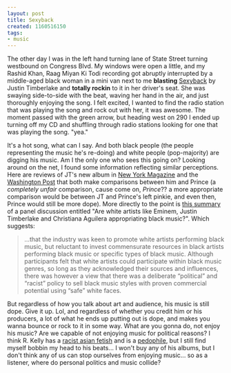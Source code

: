 ```yaml
---
layout: post
title: Sexyback
created: 1160516150
tags:
- music
---
```

The other day I was in the left hand turning lane of State Street turning westbound on Congress Blvd. My windows were open a little, and my Rashid Khan, Raag Miyan Ki Todi recording got abruptly interrupted by a middle-aged black woman in a mini van next to me **blasting** [Sexyback](http://youtube.com/watch?v=AJ-Ps6aC4TY) by Justin Timberlake and **totally rockin** to it in her driver's seat. She was swaying side-to-side with the beat, waving her hand in the air, and just thoroughly enjoying the song. I felt excited, I wanted to find the radio station that was playing the song and rock out with her, it was awesome. The moment passed with the green arrow, but heading west on 290 I ended up turning off my CD and shuffling through radio stations looking for one that was playing the song. "yea."

It's a hot song, what can I say. And both black people (the people representing the music he's re-doing) and white people (pop-majority) are digging his music. Am I the only one who sees this going on? Looking around on the net, I found some information reflecting similar perceptions. Here are reviews of JT's new album in [New York Magazine](http://newyorkmetro.com/arts/popmusic/reviews/20314/) and the [Washington Post](http://www.washingtonpost.com/wp-dyn/content/article/2006/09/12/AR2006091201573.html) that both make comparisons between him and Prince (a _completely unfair_ comparison, cause come on, _Prince_?? a more appropriate comparison would be between JT and Prince's left pinkie, and even then, Prince would still be more dope). More directly to the point is [this summary](http://www.ukmusic.com/forum/chit-chat/are-white-artists-like-eminem-justin-timberlake-and-christiana-aguilera-appropriati-29775.html) of a panel discussion entitled "Are white artists like Eminem, Justin Timberlake and Christiana Aguilera appropriating black music?". Which suggests:

> 
> ...that the industry was keen to promote white artists performing black music, but reluctant to invest commensurate resources in black artists performing black music or specific types of black music. Although participants felt that white artists could participate within black music genres, so long as they acknowledged their sources and influences, there was however a view that there was a deliberate “political” and “racist” policy to sell black music styles with proven commercial potential using “safe” white faces.
> 

But regardless of how you talk about art and audience, his music is still dope. Give it up. Lol, and regardless of whether you credit him or his producers, a lot of what he ends up putting out is dope, and makes you wanna bounce or rock to it in some way. What are you gonna do, not enjoy his music? Are we capable of not enjoying music for political reasons? I think R. Kelly has a [racist asian fetish](http://www.youtube.com/watch?v=EwAZGO8yEP8) and is a [pedophile](http://archives.cnn.com/2002/SHOWBIZ/Music/06/05/r.kelly/index.html), but I still find myself bobbin my head to his beats... I won't buy any of his albums, but I don't think any of us can stop ourselves from enjoying music... so as a listener, where do personal politics and music collide?

